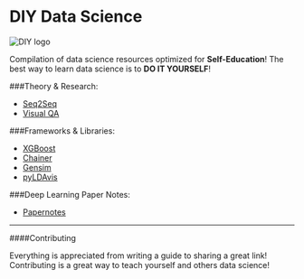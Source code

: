 # DIY Data Science

![DIY logo](https://mir-s3-cdn-cf.behance.net/project_modules/disp/9336839151265.560c985e288ea.png)

Compilation of data science resources optimized for **Self-Education**! The best way to learn data science is to **DO IT YOURSELF**! 

###Theory & Research:
* [Seq2Seq](https://github.com/jxieeducation/DIY-Data-Science/blob/master/research/seq2seq.md)
* [Visual QA](https://github.com/jxieeducation/DIY-Data-Science/blob/master/research/visual_qa.md)

###Frameworks & Libraries:
* [XGBoost](https://github.com/jxieeducation/DIY-Data-Science/blob/master/frameworks/xgboost.md)
* [Chainer](https://github.com/jxieeducation/DIY-Data-Science/blob/master/frameworks/chainer.md)
* [Gensim](https://github.com/jxieeducation/DIY-Data-Science/blob/master/frameworks/gensim.md)
* [pyLDAvis](https://github.com/jxieeducation/DIY-Data-Science/blob/master/frameworks/pyLDAvis.md)

###Deep Learning Paper Notes:
* [Papernotes](https://github.com/jxieeducation/DIY-Data-Science/blob/master/papernotes/)

-------

####Contributing

Everything is appreciated from writing a guide to sharing a great link! Contributing is a great way to teach yourself and others data science!
